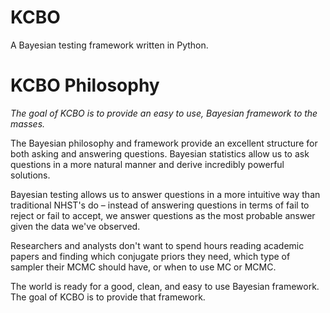 # KCBO

A Bayesian testing framework written in Python.

# KCBO Philosophy

*The goal of KCBO is to provide an easy to use, Bayesian framework to the masses.*

The Bayesian philosophy and framework provide an excellent structure for both asking and answering questions. Bayesian statistics allow us to ask questions in a more natural manner and derive incredibly powerful solutions.

Bayesian testing allows us to answer questions in a more intuitive way than traditional NHST's do – instead of answering questions in terms of fail to reject or fail to accept, we answer questions as the most probable answer given the data we've observed.

Researchers and analysts don't want to spend hours reading academic papers and finding which conjugate priors they need, which type of sampler their MCMC should have, or when to use MC or MCMC.

The world is ready for a good, clean, and easy to use Bayesian framework. The goal of KCBO is to provide that framework.
